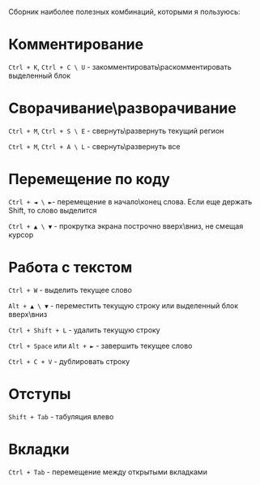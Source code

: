 Сборник наиболее полезных комбинаций, которыми я пользуюсь:



# Комментирование

`Ctrl + K`, `Ctrl + C \ U` - закомментировать\раскомментировать выделенный блок



# Сворачивание\разворачивание

`Ctrl + M`, `Ctrl + S \ E` - свернуть\развернуть текущий регион

`Ctrl + M`, `Ctrl + A \ L` - свернуть\развернуть  все



# Перемещение по коду

`Ctrl + ◄ \ ►`- перемещение в начало\конец слова. Если еще держать Shift, то слово выделится

`Ctrl + ▲ \ ▼` - прокрутка экрана построчно вверх\вниз, не смещая курсор



# Работа с текстом

`Ctrl + W` - выделить текущее слово

`Alt + ▲ \ ▼` - переместить текущую строку или выделенный блок вверх\вниз

`Ctrl + Shift + L` - удалить текущую строку

`Ctrl + Space` или `Alt + ►` - завершить текущее слово

`Ctrl + C + V` - дублировать строку



# Отступы

`Shift + Tab` - табуляция влево



# Вкладки

`Ctrl + Tab` - перемещение между открытыми вкладками